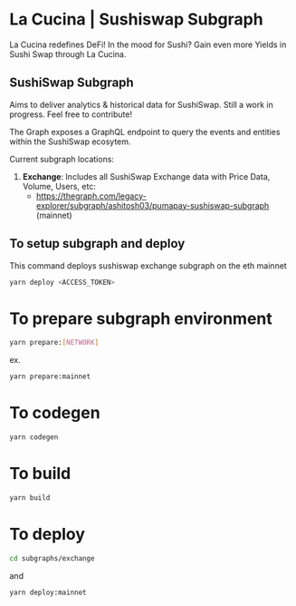 # La Cucina | Sushiswap Subgraph

La Cucina redefines DeFi!
In the mood for Sushi? Gain even more Yields in Sushi Swap through La Cucina.

## SushiSwap Subgraph

Aims to deliver analytics & historical data for SushiSwap. Still a work in progress. Feel free to contribute!

The Graph exposes a GraphQL endpoint to query the events and entities within the SushiSwap ecosytem.

Current subgraph locations:

1. **Exchange**: Includes all SushiSwap Exchange data with Price Data, Volume, Users, etc:
   + https://thegraph.com/legacy-explorer/subgraph/ashitosh03/pumapay-sushiswap-subgraph (mainnet)
  
## To setup subgraph and deploy 
This command deploys sushiswap exchange subgraph on the eth mainnet

```bash
yarn deploy <ACCESS_TOKEN>
```
# To prepare subgraph environment

```bash
yarn prepare:[NETWORK]
```
ex. 

```bash
yarn prepare:mainnet
```
# To codegen

```bash
yarn codegen
```
# To build

```bash
yarn build
```

# To deploy

```bash
cd subgraphs/exchange
```
and


```bash
yarn deploy:mainnet
```
